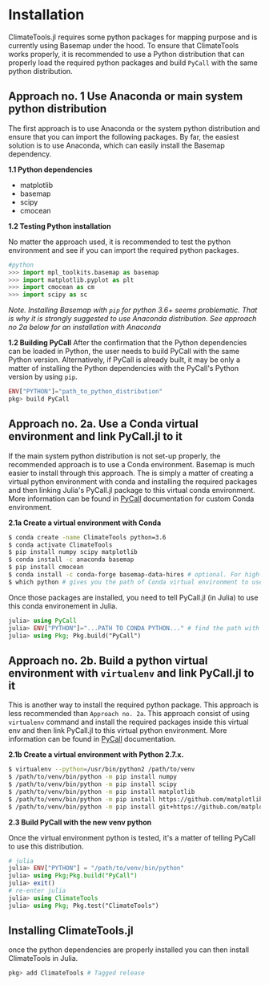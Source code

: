 # Installation

ClimateTools.jl requires some python packages for mapping purpose and is currently using Basemap under the hood. To ensure that ClimateTools works properly, it is recommended to use a Python distribution that can properly load the required python packages and build `PyCall` with the same python distribution.

## Approach no. 1 Use Anaconda or main system python distribution

The first approach is to use Anaconda or the system python distribution and ensure that you can import the following packages. By far, the easiest solution is to use Anaconda, which can easily install the Basemap dependency.

**1.1 Python dependencies**

* matplotlib
* basemap
* scipy
* cmocean

**1.2 Testing Python installation**

No matter the approach used, it is recommended to test the python environment and see if you can import the required python packages.

```python
#python
>>> import mpl_toolkits.basemap as basemap
>>> import matplotlib.pyplot as plt
>>> import cmocean as cm
>>> import scipy as sc
```

*Note. Installing Basemap with `pip` for python 3.6+ seems problematic. That is why it is strongly suggested to use Anaconda distribution. See approach no 2a below for an installation with Anaconda*

**1.2 Building PyCall**
After the confirmation that the Python dependencies can be loaded in Python, the user needs to build PyCall with the same Python version. Alternatively, if PyCall is already built, it may be only a matter of installing the Python dependencies with the PyCall's Python version by using `pip`.

```julia
ENV["PYTHON"]="path_to_python_distribution"
pkg> build PyCall
```

## Approach no. 2a. Use a Conda virtual environment and link PyCall.jl to it

If the main system python distribution is not set-up properly, the recommended approach is to use a Conda environment. Basemap is much easier to install through this approach. The is simply a matter of creating a virtual python environment with conda and installing the required packages and then linking Julia's PyCall.jl package to this virtual conda environment. More information can be found in [PyCall](https://github.com/JuliaPy/PyCall.jl) documentation for custom Conda environment.

**2.1a Create a virtual environment with Conda**

```bash
$ conda create -name ClimateTools python=3.6
$ conda activate ClimateTools
$ pip install numpy scipy matplotlib
$ conda install -c anaconda basemap
$ pip install cmocean
$ conda install -c conda-forge basemap-data-hires # optional. For high-resolution maps
$ which python # gives you the path of Conda virtual environment to use in the next steps.
```

Once those packages are installed, you need to tell PyCall.jl (in Julia) to use this conda environement in Julia.

```julia
julia> using PyCall
julia> ENV["PYTHON"]="...PATH TO CONDA PYTHON..." # find the path with "which python" at previous step
julia> using Pkg; Pkg.build("PyCall")
```

## Approach no. 2b. Build a python virtual environment with `virtualenv` and link PyCall.jl to it

This is another way to install the required python package. This approach is less recommended than `Approach no. 2a`. This approach consist of using `virtualenv` command and install the required packages inside this virtual env and then link PyCall.jl to this virtual python environment. More information can be found in [PyCall](https://github.com/JuliaPy/PyCall.jl) documentation.

**2.1b Create a virtual environment with Python 2.7.x.**

```bash
$ virtualenv --python=/usr/bin/python2 /path/to/venv
$ /path/to/venv/bin/python -m pip install numpy
$ /path/to/venv/bin/python -m pip install scipy
$ /path/to/venv/bin/python -m pip install matplotlib
$ /path/to/venv/bin/python -m pip install https://github.com/matplotlib/basemap/archive/master.zip
$ /path/to/venv/bin/python -m pip install git+https://github.com/matplotlib/cmocean
```

**2.3 Build PyCall with the new venv python**

Once the virtual environment python is tested, it's a matter of telling PyCall to use this distribution.

```julia
# julia
julia> ENV["PYTHON"] = "/path/to/venv/bin/python"
julia> using Pkg;Pkg.build("PyCall")
julia> exit()
# re-enter julia
julia> using ClimateTools
julia> using Pkg; Pkg.test("ClimateTools")
```

## Installing ClimateTools.jl

once the python dependencies are properly installed you can then install ClimateTools in Julia.

```julia
pkg> add ClimateTools # Tagged release
```
